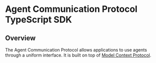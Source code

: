 # Agent Communication Protocol TypeScript SDK

## Overview

The Agent Communication Protocol allows applications to use agents through a uniform interface. It is built on top of [Model Context Protocol](https://modelcontextprotocol.io/).
